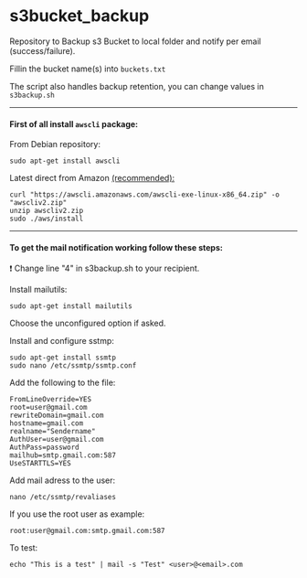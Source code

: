 # s3bucket_backup
Repository to Backup s3 Bucket to local folder and notify per email (success/failure).

Fillin the bucket name(s) into `buckets.txt`

The script also handles backup retention, you can change values in `s3backup.sh`


***


#### First of all install `awscli` package:

From Debian repository:

    sudo apt-get install awscli

Latest direct from Amazon [(recommended):](https://docs.aws.amazon.com/cli/latest/userguide/getting-started-install.html)

    curl "https://awscli.amazonaws.com/awscli-exe-linux-x86_64.zip" -o "awscliv2.zip"
    unzip awscliv2.zip
    sudo ./aws/install


***


#### To get the mail notification working follow these steps:

❗ Change line "4" in s3backup.sh to your recipient.



Install mailutils:

    sudo apt-get install mailutils

Choose the unconfigured option if asked.

Install and configure sstmp:

    sudo apt-get install ssmtp
    sudo nano /etc/ssmtp/ssmtp.conf
    
 Add the following to the file:
    
    FromLineOverride=YES
    root=user@gmail.com
    rewriteDomain=gmail.com
    hostname=gmail.com
    realname="Sendername"
    AuthUser=user@gmail.com
    AuthPass=password
    mailhub=smtp.gmail.com:587
    UseSTARTTLS=YES

Add mail adress to the user:

    nano /etc/ssmtp/revaliases

If you use the root user as example:

    root:user@gmail.com:smtp.gmail.com:587


To test:

    echo "This is a test" | mail -s "Test" <user>@<email>.com
